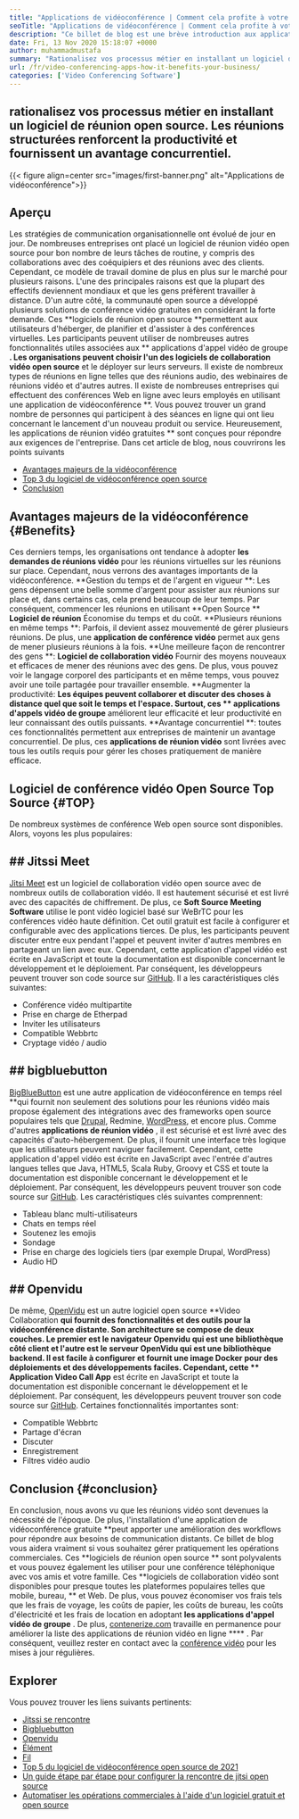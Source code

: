 ```yaml
---
title: "Applications de vidéoconférence | Comment cela profite à votre entreprise" 
seoTitle: "Applications de vidéoconférence | Comment cela profite à votre entreprise" 
description: "Ce billet de blog est une brève introduction aux applications gratuites de vidéoconférence. Ces logiciels de collaboration gratuits offrent une large gamme de fonctionnalités pour les réunions de groupe." 
date: Fri, 13 Nov 2020 15:18:07 +0000
author: muhammadmustafa
summary: "Rationalisez vos processus métier en installant un logiciel de réunion open source. Les réunions structurées renforcent la productivité et fournissent un avantage concurrentiel." 
url: /fr/video-conferencing-apps-how-it-benefits-your-business/
categories: ['Video Conferencing Software']
---
```


## rationalisez vos processus métier en installant un logiciel de réunion open source. Les réunions structurées renforcent la productivité et fournissent un avantage concurrentiel.

{{< figure align=center src="images/first-banner.png" alt="Applications de vidéoconférence">}}


## Aperçu
Les stratégies de communication organisationnelle ont évolué de jour en jour. De nombreuses entreprises ont placé un logiciel de réunion vidéo open source pour bon nombre de leurs tâches de routine, y compris des collaborations avec des coéquipiers et des réunions avec des clients. Cependant, ce modèle de travail domine de plus en plus sur le marché pour plusieurs raisons. L'une des principales raisons est que la plupart des effectifs deviennent mondiaux et que les gens préfèrent travailler à distance. D'un autre côté, la communauté open source a développé plusieurs solutions de conférence vidéo gratuites en considérant la forte demande. Ces **logiciels de réunion open source  **permettent aux utilisateurs d'héberger, de planifier et d'assister à des conférences virtuelles. Les participants peuvent utiliser de nombreuses autres fonctionnalités utiles associées aux **  applications d'appel vidéo de groupe **. Les organisations peuvent choisir l'un des logiciels de collaboration vidéo open source**  et le déployer sur leurs serveurs. Il existe de nombreux types de réunions en ligne telles que des réunions audio, des webinaires de réunions vidéo et d'autres autres.
Il existe de nombreuses entreprises qui effectuent des conférences Web en ligne avec leurs employés en utilisant une application de vidéoconférence **. Vous pouvez trouver un grand nombre de personnes qui participent à des séances en ligne qui ont lieu concernant le lancement d'un nouveau produit ou service. Heureusement, les applications de réunion vidéo gratuites ** sont conçues pour répondre aux exigences de l'entreprise. Dans cet article de blog, nous couvrirons les points suivants
  * [][1][Avantages majeurs de la vidéoconférence][2]
  * [Top 3 du logiciel de vidéoconférence open source][3]
  * [Conclusion][4]

## Avantages majeurs de la vidéoconférence   {#Benefits}
Ces derniers temps, les organisations ont tendance à adopter **les demandes de réunions vidéo**  pour les réunions virtuelles sur les réunions sur place. Cependant, nous verrons des avantages importants de la vidéoconférence.
**Gestion du temps et de l'argent en vigueur **: Les gens dépensent une belle somme d'argent pour assister aux réunions sur place et, dans certains cas, cela prend beaucoup de leur temps. Par conséquent, commencer les réunions en utilisant  **Open Source **   **Logiciel de réunion**   Économise du temps et du coût.
**Plusieurs réunions en même temps **: Parfois, il devient assez mouvementé de gérer plusieurs réunions. De plus, une  **application de conférence vidéo**   permet aux gens de mener plusieurs réunions à la fois.
**Une meilleure façon de rencontrer des gens **:  **Logiciel de collaboration vidéo**   Fournir des moyens nouveaux et efficaces de mener des réunions avec des gens. De plus, vous pouvez voir le langage corporel des participants et en même temps, vous pouvez avoir une toile partagée pour travailler ensemble.
**Augmenter la productivité:  **Les équipes peuvent collaborer et discuter des choses à distance quel que soit le temps et l'espace. Surtout, ces **  applications d'appels vidéo de groupe**  améliorent leur efficacité et leur productivité en leur connaissant des outils puissants.
**Avantage concurrentiel **: toutes ces fonctionnalités permettent aux entreprises de maintenir un avantage concurrentiel. De plus, ces  **applications de réunion vidéo**   sont livrées avec tous les outils requis pour gérer les choses pratiquement de manière efficace.

## Logiciel de conférence vidéo Open Source Top Source   {#TOP}
De nombreux systèmes de conférence Web open source sont disponibles. Alors, voyons les plus populaires:

## ## Jitssi Meet
[Jitsi Meet][5] est un logiciel de collaboration vidéo open source avec de nombreux outils de collaboration vidéo. Il est hautement sécurisé et est livré avec des capacités de chiffrement. De plus, ce **Soft Source Meeting Software**  utilise le pont vidéo logiciel basé sur WeBrTC pour les conférences vidéo haute définition. Cet outil gratuit est facile à configurer et configurable avec des applications tierces. De plus, les participants peuvent discuter entre eux pendant l'appel et peuvent inviter d'autres membres en partageant un lien avec eux. Cependant, cette application d'appel vidéo est écrite en JavaScript et toute la documentation est disponible concernant le développement et le déploiement. Par conséquent, les développeurs peuvent trouver son code source sur [GitHub][6]. Il a les caractéristiques clés suivantes:
  * Conférence vidéo multipartite
  * Prise en charge de Etherpad
  * Inviter les utilisateurs
  * Compatible Webbrtc
  * Cryptage vidéo / audio

## ## bigbluebutton
[BigBlueButton][7] est une autre application de vidéoconférence en temps réel **qui fournit non seulement des solutions pour les réunions vidéo mais propose également des intégrations avec des frameworks open source populaires tels que [Drupal][8], Redmine, [WordPress][9], et encore plus. Comme d'autres  **applications de réunion vidéo**  , il est sécurisé et est livré avec des capacités d'auto-hébergement. De plus, il fournit une interface très logique que les utilisateurs peuvent naviguer facilement. Cependant, cette application d'appel vidéo est écrite en JavaScript avec l'entrée d'autres langues telles que Java, HTML5, Scala Ruby, Groovy et CSS et toute la documentation est disponible concernant le développement et le déploiement. Par conséquent, les développeurs peuvent trouver son code source sur [GitHub][10]. Les caractéristiques clés suivantes comprennent:
  * Tableau blanc multi-utilisateurs
  * Chats en temps réel
  * Soutenez les emojis
  * Sondage
  * Prise en charge des logiciels tiers (par exemple Drupal, WordPress)
  * Audio HD

## ## Openvidu
De même, [OpenVidu][11] est un autre logiciel open source **Video Collaboration  **qui fournit des fonctionnalités et des outils pour la vidéoconférence distante. Son architecture se compose de deux couches. Le premier est le navigateur Openvidu qui est une bibliothèque côté client et l'autre est le serveur OpenVidu qui est une bibliothèque backend. Il est facile à configurer et fournit une image Docker pour des déploiements et des développements faciles. Cependant, cette **  Application Video Call App**  est écrite en JavaScript et toute la documentation est disponible concernant le développement et le déploiement. Par conséquent, les développeurs peuvent trouver son code source sur [GitHub][12]. Certaines fonctionnalités importantes sont:
  * Compatible Webbrtc
  * Partage d'écran
  * Discuter
  * Enregistrement
  * Filtres vidéo audio

## Conclusion   {#conclusion}
En conclusion, nous avons vu que les réunions vidéo sont devenues la nécessité de l'époque. De plus, l'installation d'une application de vidéoconférence gratuite **peut apporter une amélioration des workflows pour répondre aux besoins de communication distants. Ce billet de blog vous aidera vraiment si vous souhaitez gérer pratiquement les opérations commerciales. Ces  **logiciels de réunion open source **  sont polyvalents et vous pouvez également les utiliser pour une conférence téléphonique avec vos amis et votre famille. Ces  **logiciels de collaboration vidéo sont disponibles pour presque toutes les plateformes populaires telles que mobile, bureau, **  et Web. De plus, vous pouvez économiser vos frais tels que les frais de voyage, les coûts de papier, les coûts de bureau, les coûts d'électricité et les frais de location en adoptant  **les applications d'appel vidéo de groupe**  .
De plus, [contenerize.com][13] travaille en permanence pour améliorer la liste des applications de réunion vidéo en ligne  **** . Par conséquent, veuillez rester en contact avec la [conférence vidéo][14] pour les mises à jour régulières.

## Explorer
Vous pouvez trouver les liens suivants pertinents:
  * [Jitssi se rencontre][5]
  * [Bigbluebutton][7]
  * [Openvidu][11]
  * [Élément][15]
  * [Fil][16]
  * [Top 5 du logiciel de vidéoconférence open source de 2021][17]
  * [Un guide étape par étape pour configurer la rencontre de jitsi open source][18]
  * [Automatiser les opérations commerciales à l'aide d'un logiciel gratuit et open source][19]

  
[1]: #why
[2]: #benefits
[3]: #top
[4]: #conclusion
[5]: https://products.containerize.com/video-conferencing/jitsi
[6]: https://github.com/jitsi/jitsi-meet
[7]: https://products.containerize.com/video-conferencing/bigbluebutton
[8]: https://products.containerize.com/content-management/drupal/
[9]: https://products.containerize.com/blogging/wordpress/
[10]: https://github.com/bigbluebutton/bigbluebutton
[11]: https://products.containerize.com/video-conferencing/openvidu
[12]: https://github.com/OpenVidu/openvidu
[13]: https://www.containerize.com/
[14]: https://products.containerize.com/video-conferencing/
[15]: https://products.containerize.com/video-conferencing/element
[16]: https://products.containerize.com/video-conferencing/wire
[17]: https://blog.containerize.com/video-conferencing-software/top-5-open-source-video-conferencing-software-of-2021/
[18]: https://blog.containerize.com/video-conferencing-software/how-to-set-up-open-source-jitsi-meet/
[19]: https://blog.containerize.com/blogging/automate-business-operations-using-open-source-software/
